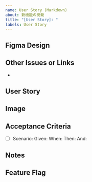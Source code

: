 ```yaml
---
name: User Story (Markdown)
about: 新機能の開発
title: "[User Story]: "
labels: User Story
---
```


## Figma Design
<!-- FigmaのDesignリンクを記載する。 -->

## Other Issues or Links
<!-- 関連するその他のIssueや、 リンクを記載する -->

- 

## User Story
<!-- User Storyは一行で 誰が(Who) 何をしたいか(What) なぜしたいか(Why) の項目を記載する -->

## Image
<!-- DesignやCaptureを張る場合、こちらに記載する。 -->


## Acceptance Criteria
<!-- 下記を満たすように記載する
Scenario: シナリオのタイトル
Given: シナリオの前提条件 (input)
When: シナリオの実行条件
Then: シナリオの結果 (output)
And: その他の条件
-->

- [ ] Scenario:
Given:
When:
Then:
And:

## Notes
<!-- 補足事項を記載する -->

## Feature Flag
<!-- Feature Flagの名称を記載する -->
